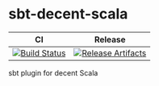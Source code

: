 # sbt-decent-scala

| CI | Release |
| --- | --- |
| [![Build Status][Badge-GitHubActions]][Link-GitHubActions] | [![Release Artifacts][Badge-SonatypeReleases]][Link-SonatypeReleases] |

sbt plugin for decent Scala

[Link-GitHubActions]: https://github.com/sideeffffect/sbt-decent-scala/actions?query=workflow%3ACI+branch%3Amaster "GitHub Actions link"
[Badge-GitHubActions]: https://github.com/sideeffffect/sbt-decent-scala/workflows/CI/badge.svg?branch=master "GitHub Actions badge"

[Link-SonatypeReleases]: https://oss.sonatype.org/content/repositories/releases/com/github/sideeffffect/sbt-decent-scala_2.12_1.0/ "Sonatype Releases link"
[Badge-SonatypeReleases]: https://img.shields.io/badge/maven--central-continuously%20published-green "Sonatype Releases badge"

